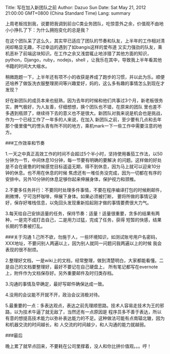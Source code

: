 Title: 写在加入新团队之前
Author: Dazuo Sun
Date: Sat May 21, 2012 21:00:00 GMT+0800 (China Standard Time)
Lang: summary
 
上周老板找到我，说要把我调到前台C类业务团队，吃惊意外之余，价值观不由地小小挣扎了下：为什么拥抱变化的总是我？

在这个团队呆了这么久，其实早已适应了团队的节奏和队友，上半年的工作相对清闲却略显无趣，不过幸运的遇到了如bangis这样的爱布道
又实力强劲的队友，乘机恶补了前端这块知识。在工作之余又浅尝辄止地涉猎了其他方面的知识，python，Django，ruby，nodejs，shell
，让我乐在其中，导致我上半年看其他书籍的时间大大缩水。

稍微跑题一下，上半年还有项不小的收获是养成了跑步的习惯，并以此为乐。顺便还培养了做饭洗衣服整理房间等兴趣爱好，妈的，这么多有趣的事情怎么到现在才发现？

好在新团队的成员本来也挺熟，因为去年的时候和他们共事过3个月，新老板很务实，脾气极好，为人友善，仔细想想，换个团队也不错，在原来的团队
里也差不多遇到瓶颈了，继续待下去的意义也不是很大。新团队对我来说是机会也是挑战，作为一个已经工作了一年多的人来说，在加入
新团队之前，至少要有几点和去年那个傻里傻气的愣头青有所不同的地方，乘机mark一下一些工作中需要注意的地方。


###工作效率和节奏

1.一天之中真正高效工作的时间不会超过5个半小时，坚持使用番茄工作法，以50分钟为一节，中间休息10分钟，每一节要有明确的要解决
的问题。这样做的好处是不会在疲惫的时候感觉目标遥遥无期，得不到休息，因为马上就可以迎来10分钟的休息。也不用在休息的时候
焦虑还有一堆任务没完成，因为一切都在有序的安排中。另外10分钟的休息足够你起来伸展身体，保护视力和颈椎。

2.不要多任务并行：不要同时处理多件事情，不要在程序编译打包的时候刷邮件，刷微博，宁可泡杯咖啡，伸展下身体。如果必须被打断，
要将所做的事情记录好，保存好堆栈信息，以免回头发现重新拾起刚才做的事情要费很大力气。

3.每天给自己安排适量的任务，保持节奏：适量！适量很重要，贪多的结果有两种，一是完不成打击自己，二是用力过猛，完成了任务，获得
短暂的快感，结果长期的节奏被打乱。

###关于沟通
1.己所不欲，勿施于人，一些环境知识，如测试账号用户名密码，XXX地址，不要问别人两遍以上，因为别人就同一问题问我两遍以上的时候
我会表现的很不耐烦。

2.整理好文档，一是wiki上的文档，经常整理，做到清楚明白，大家都能看懂。二是自己的文档要整理好，最好不要记在自己硬盘上，
所有笔记都写在evernote上，附件作为文档保存好。另外重要邮件及时归类存档。

3.沟通的事情及早确定，最好写邮件确保达成一致。

4.没用的会议能不开就不开，政治会议消极对待。

5.最重要的一点：多表达观点，表达之前先理顺思路。技术人容易走技术为王的邪路，以为技术牛逼了就无敌了，当然还有一点原因是
程序员多不善于表达，所以有意的想提高技术能力以弥补表达能力的不足。这种做法可能有点南辕北辙，因为和机器交流的时间越长，和
人交流的时间越少，和人沟通的能力就越弱。

###最后

晚上累了就早点回来，不要耗在公司里撑着，没人和你比拼价值观。。。哼！


